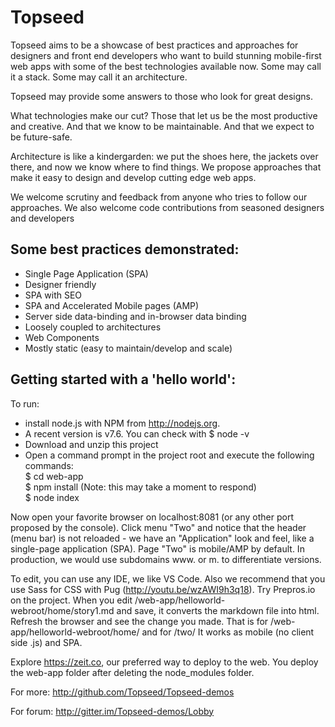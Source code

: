# Topseed

Topseed aims to be a showcase of best practices and approaches for designers and front end developers
who want to build stunning mobile-first web apps with some of the best technologies
available now. Some may call it a stack. Some may call it an architecture. 

Topseed may provide some answers to those 
who look for great designs.

What technologies make our cut? Those that let us be the most
productive and creative. And that we know to be maintainable. And that we expect 
to be future-safe.

Architecture is like a kindergarden: we put the shoes here, the jackets over there,
and now we know where to find things. We propose approaches that make it easy
to design and develop cutting edge web apps.

We welcome scrutiny and feedback from anyone who tries to follow our approaches. 
We also welcome code contributions from seasoned designers and developers

## Some best practices demonstrated:
- Single Page Application (SPA)
- Designer friendly
- SPA with SEO
- SPA and Accelerated Mobile pages (AMP)
- Server side data-binding and in-browser data binding
- Loosely coupled to architectures
- Web Components
- Mostly static (easy to maintain/develop and scale)


## Getting started with a 'hello world':

To run:
- install node.js with NPM from <http://nodejs.org>.
- A recent version is v7.6. You can check with $ node -v
- Download and unzip this project
- Open a command prompt in the project root and execute the following commands:  
$ cd web-app  
$ npm install (Note: this may take a moment to respond)  
$ node index    

Now open your favorite browser on localhost:8081 (or any other port proposed by the console). Click menu "Two" and notice that the header (menu bar) is not reloaded - we have an "Application" look and feel, like a single-page application (SPA).
Page "Two" is mobile/AMP by default. In production, we would use subdomains www. or m. to differentiate versions.

To edit, you can use any IDE, we like VS Code. Also we recommend that you use Sass for CSS with Pug (<http://youtu.be/wzAWI9h3q18>). Try Prepros.io on the project. When you edit /web-app/helloworld-webroot/home/story1.md and save, it converts the markdown file into html. Refresh the browser and see the change you made. That is for /web-app/helloworld-webroot/home/ and for /two/ It works as mobile (no client side .js) and SPA.

Explore https://zeit.co, our preferred way to deploy to the web. You deploy the web-app folder after deleting the node_modules folder.

For more: http://github.com/Topseed/Topseed-demos

For forum: http://gitter.im/Topseed-demos/Lobby

